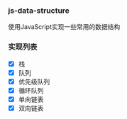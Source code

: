 ###  js-data-structure
使用JavaScript实现一些常用的数据结构

### 实现列表
  - [x] 栈
  - [x] 队列
  - [x] 优先级队列
  - [x] 循环队列
  - [x] 单向链表
  - [x] 双向链表 
